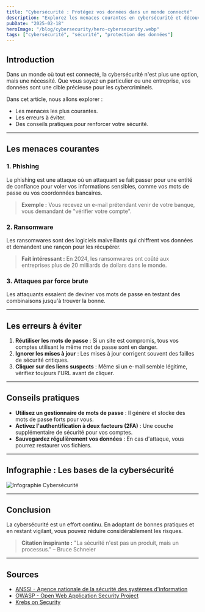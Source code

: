```yaml
---
title: "Cybersécurité : Protégez vos données dans un monde connecté"
description: "Explorez les menaces courantes en cybersécurité et découvrez des conseils pratiques pour protéger vos données personnelles et professionnelles."
pubDate: "2025-02-18"
heroImage: "/blog/cybersecurity/hero-cybersecurity.webp"
tags: ["cybersécurité", "sécurité", "protection des données"]
---
```


## Introduction

Dans un monde où tout est connecté, la cybersécurité n'est plus une option, mais une nécessité. Que vous soyez un particulier ou une entreprise, vos données sont une cible précieuse pour les cybercriminels.

Dans cet article, nous allons explorer :
- Les menaces les plus courantes.
- Les erreurs à éviter.
- Des conseils pratiques pour renforcer votre sécurité.

---

## Les menaces courantes

### 1. Phishing
Le phishing est une attaque où un attaquant se fait passer pour une entité de confiance pour voler vos informations sensibles, comme vos mots de passe ou vos coordonnées bancaires.

> **Exemple :** Vous recevez un e-mail prétendant venir de votre banque, vous demandant de "vérifier votre compte".

### 2. Ransomware
Les ransomwares sont des logiciels malveillants qui chiffrent vos données et demandent une rançon pour les récupérer.

> **Fait intéressant :** En 2024, les ransomwares ont coûté aux entreprises plus de 20 milliards de dollars dans le monde.

### 3. Attaques par force brute
Les attaquants essaient de deviner vos mots de passe en testant des combinaisons jusqu'à trouver la bonne.

---

## Les erreurs à éviter

1. **Réutiliser les mots de passe** : Si un site est compromis, tous vos comptes utilisant le même mot de passe sont en danger.
2. **Ignorer les mises à jour** : Les mises à jour corrigent souvent des failles de sécurité critiques.
3. **Cliquer sur des liens suspects** : Même si un e-mail semble légitime, vérifiez toujours l'URL avant de cliquer.

---

## Conseils pratiques

- **Utilisez un gestionnaire de mots de passe** : Il génère et stocke des mots de passe forts pour vous.
- **Activez l'authentification à deux facteurs (2FA)** : Une couche supplémentaire de sécurité pour vos comptes.
- **Sauvegardez régulièrement vos données** : En cas d'attaque, vous pourrez restaurer vos fichiers.

---

## Infographie : Les bases de la cybersécurité

![Infographie Cybersécurité](/blog/cybersecurity/cybersecurity-basics.webp)

---

## Conclusion

La cybersécurité est un effort continu. En adoptant de bonnes pratiques et en restant vigilant, vous pouvez réduire considérablement les risques.

> **Citation inspirante :** "La sécurité n'est pas un produit, mais un processus." – Bruce Schneier

---

## Sources
- [ANSSI - Agence nationale de la sécurité des systèmes d'information](https://www.ssi.gouv.fr/)
- [OWASP - Open Web Application Security Project](https://owasp.org/)
- [Krebs on Security](https://krebsonsecurity.com/)
